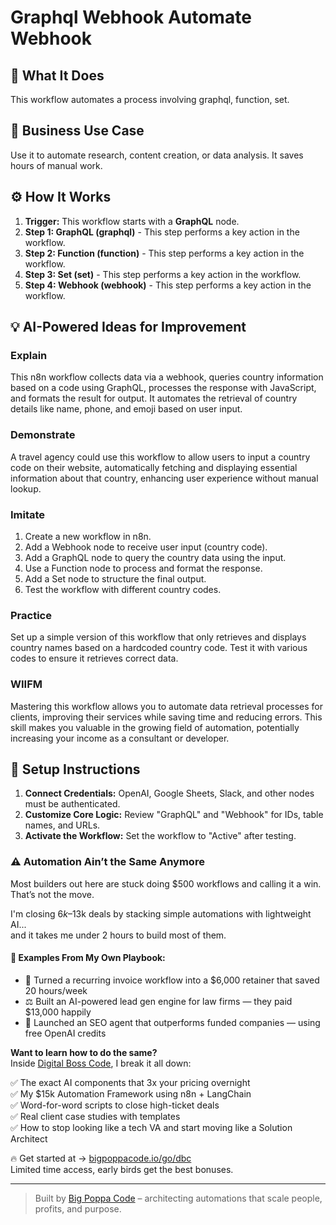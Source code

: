 # Graphql Webhook Automate Webhook

## 🚀 What It Does
This workflow automates a process involving graphql, function, set.

## 💼 Business Use Case
Use it to automate research, content creation, or data analysis. It saves hours of manual work.

## ⚙️ How It Works
1.  **Trigger:** This workflow starts with a **GraphQL** node.
2. **Step 1: GraphQL (graphql)** - This step performs a key action in the workflow.
3. **Step 2: Function (function)** - This step performs a key action in the workflow.
4. **Step 3: Set (set)** - This step performs a key action in the workflow.
5. **Step 4: Webhook (webhook)** - This step performs a key action in the workflow.

## 💡 AI-Powered Ideas for Improvement
### Explain
This n8n workflow collects data via a webhook, queries country information based on a code using GraphQL, processes the response with JavaScript, and formats the result for output. It automates the retrieval of country details like name, phone, and emoji based on user input.

### Demonstrate
A travel agency could use this workflow to allow users to input a country code on their website, automatically fetching and displaying essential information about that country, enhancing user experience without manual lookup.

### Imitate
1. Create a new workflow in n8n.
2. Add a Webhook node to receive user input (country code).
3. Add a GraphQL node to query the country data using the input.
4. Use a Function node to process and format the response.
5. Add a Set node to structure the final output.
6. Test the workflow with different country codes.

### Practice
Set up a simple version of this workflow that only retrieves and displays country names based on a hardcoded country code. Test it with various codes to ensure it retrieves correct data.

### WIIFM
Mastering this workflow allows you to automate data retrieval processes for clients, improving their services while saving time and reducing errors. This skill makes you valuable in the growing field of automation, potentially increasing your income as a consultant or developer.

## 🔧 Setup Instructions
1. **Connect Credentials:** OpenAI, Google Sheets, Slack, and other nodes must be authenticated.
2. **Customize Core Logic:** Review "GraphQL" and "Webhook" for IDs, table names, and URLs.
3. **Activate the Workflow:** Set the workflow to "Active" after testing.

### ⚠️ Automation Ain’t the Same Anymore

Most builders out here are stuck doing $500 workflows and calling it a win.  
That’s not the move.  

I'm closing $6k–$13k deals by stacking simple automations with lightweight AI...  
and it takes me under 2 hours to build most of them.

#### 🧠 Examples From My Own Playbook:
- 🔁 Turned a recurring invoice workflow into a $6,000 retainer that saved 20 hours/week  
- ⚖️ Built an AI-powered lead gen engine for law firms — they paid $13,000 happily  
- 🚀 Launched an SEO agent that outperforms funded companies — using free OpenAI credits  

**Want to learn how to do the same?**  
Inside [Digital Boss Code](https://bigpoppacode.io/go/dbc), I break it all down:

✅ The exact AI components that 3x your pricing overnight  
✅ My $15k Automation Framework using n8n + LangChain  
✅ Word-for-word scripts to close high-ticket deals  
✅ Real client case studies with templates  
✅ How to stop looking like a tech VA and start moving like a Solution Architect  

🔥 Get started at → [bigpoppacode.io/go/dbc](https://bigpoppacode.io/go/dbc)  
Limited time access, early birds get the best bonuses.

---
> Built by [Big Poppa Code](https://bigpoppacode.io) – architecting automations that scale people, profits, and purpose.
